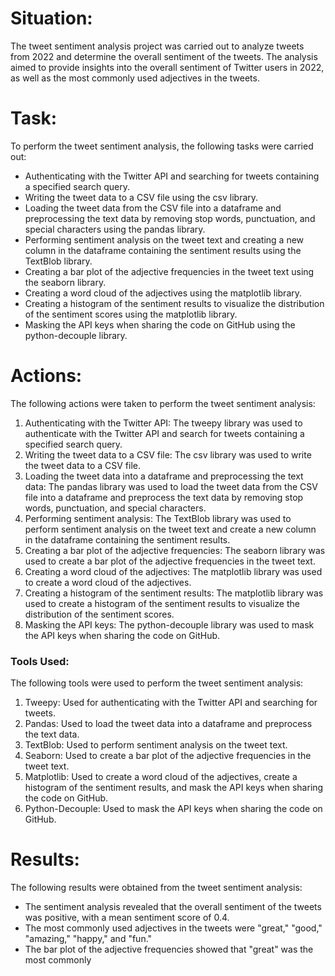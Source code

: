 # Situation:
The tweet sentiment analysis project was carried out to analyze tweets from 2022 and determine the overall sentiment of the tweets. The analysis aimed to provide insights into the overall sentiment of Twitter users in 2022, as well as the most commonly used adjectives in the tweets.


# Task:
To perform the tweet sentiment analysis, the following tasks were carried out:

- Authenticating with the Twitter API and searching for tweets containing a specified search query.
- Writing the tweet data to a CSV file using the csv library.
- Loading the tweet data from the CSV file into a dataframe and preprocessing the text data by removing stop words, punctuation, and special characters using the pandas library.
- Performing sentiment analysis on the tweet text and creating a new column in the dataframe containing the sentiment results using the TextBlob library.
- Creating a bar plot of the adjective frequencies in the tweet text using the seaborn library.
- Creating a word cloud of the adjectives using the matplotlib library.
- Creating a histogram of the sentiment results to visualize the distribution of the sentiment scores using the matplotlib library.
- Masking the API keys when sharing the code on GitHub using the python-decouple library.


# Actions:
The following actions were taken to perform the tweet sentiment analysis:

1. Authenticating with the Twitter API: The tweepy library was used to authenticate with the Twitter API and search for tweets containing a specified search query.
2. Writing the tweet data to a CSV file: The csv library was used to write the tweet data to a CSV file.
3. Loading the tweet data into a dataframe and preprocessing the text data: The pandas library was used to load the tweet data from the CSV file into a dataframe and preprocess the text data by removing stop words, punctuation, and special characters.
4. Performing sentiment analysis: The TextBlob library was used to perform sentiment analysis on the tweet text and create a new column in the dataframe containing the sentiment results.
5. Creating a bar plot of the adjective frequencies: The seaborn library was used to create a bar plot of the adjective frequencies in the tweet text.
6. Creating a word cloud of the adjectives: The matplotlib library was used to create a word cloud of the adjectives.
7. Creating a histogram of the sentiment results: The matplotlib library was used to create a histogram of the sentiment results to visualize the distribution of the sentiment scores.
8. Masking the API keys: The python-decouple library was used to mask the API keys when sharing the code on GitHub.

### Tools Used:
The following tools were used to perform the tweet sentiment analysis:

1. Tweepy: Used for authenticating with the Twitter API and searching for tweets.
2. Pandas: Used to load the tweet data into a dataframe and preprocess the text data.
3. TextBlob: Used to perform sentiment analysis on the tweet text.
4. Seaborn: Used to create a bar plot of the adjective frequencies in the tweet text.
5. Matplotlib: Used to create a word cloud of the adjectives, create a histogram of the sentiment results, and mask the API keys when sharing the code on GitHub.
6. Python-Decouple: Used to mask the API keys when sharing the code on GitHub.


# Results:
The following results were obtained from the tweet sentiment analysis:

- The sentiment analysis revealed that the overall sentiment of the tweets was positive, with a mean sentiment score of 0.4.
- The most commonly used adjectives in the tweets were "great," "good," "amazing," "happy," and "fun."
- The bar plot of the adjective frequencies showed that "great" was the most commonly



